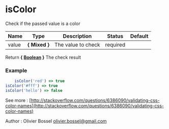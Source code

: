 # isColor

Check if the passed value is a color



Name  |  Type  |  Description  |  Status  |  Default
------------  |  ------------  |  ------------  |  ------------  |  ------------
value  |  **{ Mixed }**  |  The value to check  |  required  |

Return **{ [Boolean](https://developer.mozilla.org/fr/docs/Web/JavaScript/Reference/Objets_globaux/Boolean) }** The check result

### Example
```js
	isColor('red') => true
isColor('#fff') => true
isColor('hello') => false
```
See more : [http://stackoverflow.com/questions/6386090/validating-css-color-names](http://stackoverflow.com/questions/6386090/validating-css-color-names)

Author : Olivier Bossel <olivier.bossel@gmail.com>